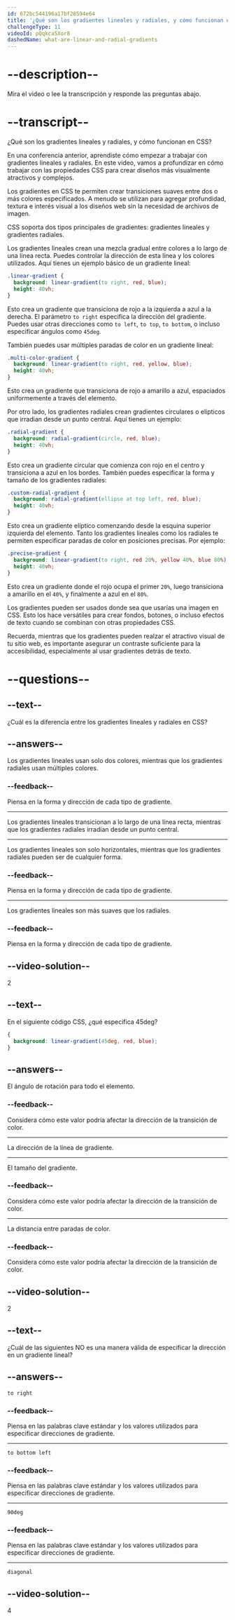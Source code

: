 ```yaml
---
id: 672bc544196a17bf28594e64
title: '¿Qué son los gradientes lineales y radiales, y cómo funcionan en CSS?'
challengeType: 11
videoId: pQqkca5Xor8
dashedName: what-are-linear-and-radial-gradients
---
```


# --description--

Mira el video o lee la transcripción y responde las preguntas abajo.

# --transcript--

¿Qué son los gradientes lineales y radiales, y cómo funcionan en CSS?

En una conferencia anterior, aprendiste cómo empezar a trabajar con gradientes lineales y radiales. En este video, vamos a profundizar en cómo trabajar con las propiedades CSS para crear diseños más visualmente atractivos y complejos.

Los gradientes en CSS te permiten crear transiciones suaves entre dos o más colores especificados. A menudo se utilizan para agregar profundidad, textura e interés visual a los diseños web sin la necesidad de archivos de imagen.

CSS soporta dos tipos principales de gradientes: gradientes lineales y gradientes radiales.

Los gradientes lineales crean una mezcla gradual entre colores a lo largo de una línea recta. Puedes controlar la dirección de esta línea y los colores utilizados. Aquí tienes un ejemplo básico de un gradiente lineal:

```css
.linear-gradient {
  background: linear-gradient(to right, red, blue);
  height: 40vh;
}
```

Esto crea un gradiente que transiciona de rojo a la izquierda a azul a la derecha. El parámetro `to right` especifica la dirección del gradiente. Puedes usar otras direcciones como `to left`, `to top`, `to bottom`, o incluso especificar ángulos como `45deg`.

También puedes usar múltiples paradas de color en un gradiente lineal:

```css
.multi-color-gradient {
  background: linear-gradient(to right, red, yellow, blue);
  height: 40vh;
}
```

Esto crea un gradiente que transiciona de rojo a amarillo a azul, espaciados uniformemente a través del elemento.

Por otro lado, los gradientes radiales crean gradientes circulares o elípticos que irradian desde un punto central. Aquí tienes un ejemplo:

```css
.radial-gradient {
  background: radial-gradient(circle, red, blue);
  height: 40vh;
}
```

Esto crea un gradiente circular que comienza con rojo en el centro y transiciona a azul en los bordes. También puedes especificar la forma y tamaño de los gradientes radiales:

```css
.custom-radial-gradient {
  background: radial-gradient(ellipse at top left, red, blue);
  height: 40vh;
}
```

Esto crea un gradiente elíptico comenzando desde la esquina superior izquierda del elemento. Tanto los gradientes lineales como los radiales te permiten especificar paradas de color en posiciones precisas. Por ejemplo:

```css
.precise-gradient {
  background: linear-gradient(to right, red 20%, yellow 40%, blue 80%);
  height: 40vh;
}
```

Esto crea un gradiente donde el rojo ocupa el primer `20%`, luego transiciona a amarillo en el `40%`, y finalmente a azul en el `80%`.

Los gradientes pueden ser usados donde sea que usarías una imagen en CSS. Esto los hace versátiles para crear fondos, botones, o incluso efectos de texto cuando se combinan con otras propiedades CSS.

Recuerda, mientras que los gradientes pueden realzar el atractivo visual de tu sitio web, es importante asegurar un contraste suficiente para la accesibilidad, especialmente al usar gradientes detrás de texto.

# --questions--

## --text--

¿Cuál es la diferencia entre los gradientes lineales y radiales en CSS?

## --answers--

Los gradientes lineales usan solo dos colores, mientras que los gradientes radiales usan múltiples colores.

### --feedback--

Piensa en la forma y dirección de cada tipo de gradiente.

---

Los gradientes lineales transicionan a lo largo de una línea recta, mientras que los gradientes radiales irradian desde un punto central.

---

Los gradientes lineales son solo horizontales, mientras que los gradientes radiales pueden ser de cualquier forma.

### --feedback--

Piensa en la forma y dirección de cada tipo de gradiente.

---

Los gradientes lineales son más suaves que los radiales.

### --feedback--

Piensa en la forma y dirección de cada tipo de gradiente.

## --video-solution--

2

## --text--

En el siguiente código CSS, ¿qué especifica 45deg?

```css
{
  background: linear-gradient(45deg, red, blue);
}
```

## --answers--

El ángulo de rotación para todo el elemento.

### --feedback--

Considera cómo este valor podría afectar la dirección de la transición de color.

---

La dirección de la línea de gradiente.

---

El tamaño del gradiente.

### --feedback--

Considera cómo este valor podría afectar la dirección de la transición de color.

---

La distancia entre paradas de color.

### --feedback--

Considera cómo este valor podría afectar la dirección de la transición de color.

## --video-solution--

2

## --text--

¿Cuál de las siguientes NO es una manera válida de especificar la dirección en un gradiente lineal?

## --answers--

`to right`

### --feedback--

Piensa en las palabras clave estándar y los valores utilizados para especificar direcciones de gradiente.

---

`to bottom left`

### --feedback--

Piensa en las palabras clave estándar y los valores utilizados para especificar direcciones de gradiente.

---

`90deg`

### --feedback--

Piensa en las palabras clave estándar y los valores utilizados para especificar direcciones de gradiente.

---

`diagonal`

## --video-solution--

4
